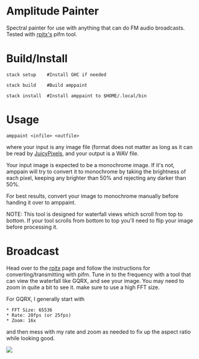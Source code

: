 Amplitude Painter
=================

Spectral painter for use with anything that can do FM audio broadcasts. Tested
with [rpitx's](https://github.com/F5OEO/rpitx) pifm tool.


Build/Install
=============

    stack setup    #Install GHC if needed

    stack build    #Build amppaint

    stack install  #Install amppaint to $HOME/.local/bin


Usage
=====

    amppaint <infile> <outfile>

where your input is any image file (format does not matter as long as it can be
read by [JuicyPixels](http://hackage.haskell.org/package/JuicyPixels), and your
output is a WAV file.

Your input image is expected to be a monochrome image. If it's not, amppain will
try to convert it to monochrome by taking the brightness of each pixel, keeping
any brighter than 50% and rejecting any darker than 50%.

For best results, convert your image to monochrome manually before handing it
over to amppaint.

NOTE: This tool is designed for waterfall views which scroll from top to bottom.
If your tool scrolls from bottom to top you'll need to flip your image before
processing it.


Broadcast
=========

Head over to the [rpitx](https://github.com/F5OEO/rpitx) page and follow the
instructions for converting/transmitting with pifm. Tune in to the frequency
with a tool that can view the waterfall like GQRX, and see your image. You may
need to zoom in quite a bit to see it. make sure to use a high FFT size.

For GQRX, I generally start with

    * FFT Size: 65536
    * Rate: 20fps (or 25fps)
    * Zoom: 16x

and then mess with my rate and zoom as needed to fix up the aspect ratio while
looking good.

![](http://i.ukl.me/2016-08-30-18:39:18-XcvbwAqJaiRGC0H7E3figGHwHdw~.png)
